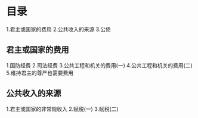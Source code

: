 # 目录
1.君主或国家的费用
2.公共收入的来源
3.公债

## 君主或国家的费用
1.国防经费
2.司法经费
3.公共工程和机关的费用(一)
4.公共工程和机关的费用(二)
5.维持君主的尊严也需要费用

## 公共收入的来源
1.君主或国家的非常规收入
2.赋税(一)
3.赋税(二)